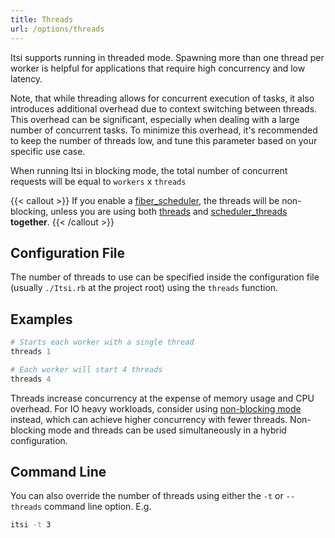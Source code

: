 ```yaml
---
title: Threads
url: /options/threads
---
```

Itsi supports running in threaded mode. Spawning more than one thread per worker is helpful for applications that require high concurrency and low latency.

Note, that while threading allows for concurrent execution of tasks, it also introduces additional overhead due to context switching between threads.
This overhead can be significant, especially when dealing with a large number of concurrent tasks.
To minimize this overhead, it's recommended to keep the number of threads low, and tune this parameter based on your specific use case.

When running Itsi in blocking mode, the total number of concurrent requests will be equal to `workers` x `threads`


{{< callout >}}
If you enable  a [fiber_scheduler](/options/fiber_scheduler), the threads will be non-blocking, unless you are using both [threads](/options/threads) and [scheduler_threads](/options/scheduler_threads) **together**.
{{< /callout >}}


## Configuration File
The number of threads to use can be specified inside the configuration file (usually `./Itsi.rb` at the project root)
using the `threads` function.

## Examples
```ruby {filename="Itsi.rb"}
# Starts each worker with a single thread
threads 1
```

```ruby {filename="Itsi.rb"}
# Each worker will start 4 threads
threads 4
```

Threads increase concurrency at the expense of memory usage and CPU overhead.
For IO heavy workloads, consider using [non-blocking mode](/options/fiber_scheduler) instead, which can achieve higher concurrency with fewer threads.
Non-blocking mode and threads can be used simultaneously in a hybrid configuration.

## Command Line
You can also override the number of threads using either the `-t` or `--threads` command line option.
E.g.

```bash
itsi -t 3
```
